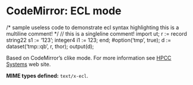 CodeMirror: ECL mode
====================

/\* sample useless code to demonstrate ecl syntax highlighting this is a multiline comment! \*/ // this is a singleline comment! import ut; r := record string22 s1 := ‘123’; integer4 i1 := 123; end; \#option(‘tmp’, true); d := dataset(‘tmp::qb’, r, thor); output(d);

Based on CodeMirror’s clike mode. For more information see [HPCC Systems](http://hpccsystems.com) web site.

**MIME types defined:** `text/x-ecl`.

